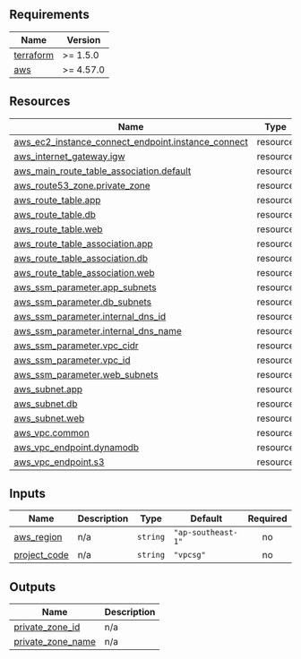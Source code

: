 <!-- BEGIN_TF_DOCS -->
## Requirements

| Name | Version |
|------|---------|
| <a name="requirement_terraform"></a> [terraform](#requirement\_terraform) | >= 1.5.0 |
| <a name="requirement_aws"></a> [aws](#requirement\_aws) | >= 4.57.0 |

## Resources

| Name | Type |
|------|------|
| [aws_ec2_instance_connect_endpoint.instance_connect](https://registry.terraform.io/providers/hashicorp/aws/latest/docs/resources/ec2_instance_connect_endpoint) | resource |
| [aws_internet_gateway.igw](https://registry.terraform.io/providers/hashicorp/aws/latest/docs/resources/internet_gateway) | resource |
| [aws_main_route_table_association.default](https://registry.terraform.io/providers/hashicorp/aws/latest/docs/resources/main_route_table_association) | resource |
| [aws_route53_zone.private_zone](https://registry.terraform.io/providers/hashicorp/aws/latest/docs/resources/route53_zone) | resource |
| [aws_route_table.app](https://registry.terraform.io/providers/hashicorp/aws/latest/docs/resources/route_table) | resource |
| [aws_route_table.db](https://registry.terraform.io/providers/hashicorp/aws/latest/docs/resources/route_table) | resource |
| [aws_route_table.web](https://registry.terraform.io/providers/hashicorp/aws/latest/docs/resources/route_table) | resource |
| [aws_route_table_association.app](https://registry.terraform.io/providers/hashicorp/aws/latest/docs/resources/route_table_association) | resource |
| [aws_route_table_association.db](https://registry.terraform.io/providers/hashicorp/aws/latest/docs/resources/route_table_association) | resource |
| [aws_route_table_association.web](https://registry.terraform.io/providers/hashicorp/aws/latest/docs/resources/route_table_association) | resource |
| [aws_ssm_parameter.app_subnets](https://registry.terraform.io/providers/hashicorp/aws/latest/docs/resources/ssm_parameter) | resource |
| [aws_ssm_parameter.db_subnets](https://registry.terraform.io/providers/hashicorp/aws/latest/docs/resources/ssm_parameter) | resource |
| [aws_ssm_parameter.internal_dns_id](https://registry.terraform.io/providers/hashicorp/aws/latest/docs/resources/ssm_parameter) | resource |
| [aws_ssm_parameter.internal_dns_name](https://registry.terraform.io/providers/hashicorp/aws/latest/docs/resources/ssm_parameter) | resource |
| [aws_ssm_parameter.vpc_cidr](https://registry.terraform.io/providers/hashicorp/aws/latest/docs/resources/ssm_parameter) | resource |
| [aws_ssm_parameter.vpc_id](https://registry.terraform.io/providers/hashicorp/aws/latest/docs/resources/ssm_parameter) | resource |
| [aws_ssm_parameter.web_subnets](https://registry.terraform.io/providers/hashicorp/aws/latest/docs/resources/ssm_parameter) | resource |
| [aws_subnet.app](https://registry.terraform.io/providers/hashicorp/aws/latest/docs/resources/subnet) | resource |
| [aws_subnet.db](https://registry.terraform.io/providers/hashicorp/aws/latest/docs/resources/subnet) | resource |
| [aws_subnet.web](https://registry.terraform.io/providers/hashicorp/aws/latest/docs/resources/subnet) | resource |
| [aws_vpc.common](https://registry.terraform.io/providers/hashicorp/aws/latest/docs/resources/vpc) | resource |
| [aws_vpc_endpoint.dynamodb](https://registry.terraform.io/providers/hashicorp/aws/latest/docs/resources/vpc_endpoint) | resource |
| [aws_vpc_endpoint.s3](https://registry.terraform.io/providers/hashicorp/aws/latest/docs/resources/vpc_endpoint) | resource |

## Inputs

| Name | Description | Type | Default | Required |
|------|-------------|------|---------|:--------:|
| <a name="input_aws_region"></a> [aws\_region](#input\_aws\_region) | n/a | `string` | `"ap-southeast-1"` | no |
| <a name="input_project_code"></a> [project\_code](#input\_project\_code) | n/a | `string` | `"vpcsg"` | no |

## Outputs

| Name | Description |
|------|-------------|
| <a name="output_private_zone_id"></a> [private\_zone\_id](#output\_private\_zone\_id) | n/a |
| <a name="output_private_zone_name"></a> [private\_zone\_name](#output\_private\_zone\_name) | n/a |
<!-- END_TF_DOCS -->